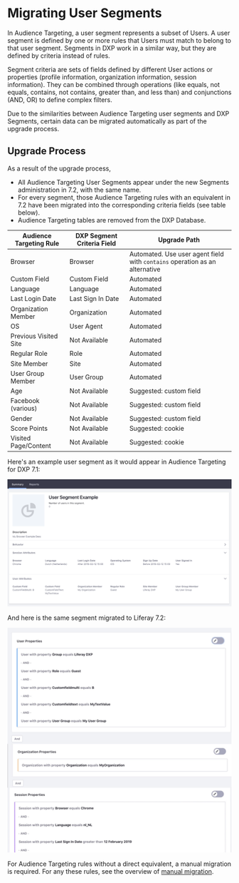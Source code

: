 # Migrating User Segments

In Audience Targeting, a user segment represents a subset of Users. A user segment is defined by one or more rules that Users must match to belong to that user segment. Segments in DXP work in a similar way, but they are defined by criteria instead of rules.

Segment criteria are sets of fields defined by different User actions or properties (profile information, organization information, session information). They can be combined through operations (like equals, not equals, contains, not contains, greater than, and less than) and conjunctions (AND, OR) to define complex filters.

Due to the similarities between Audience Targeting user segments and DXP Segments, certain data can be migrated automatically as part of the upgrade process.

## Upgrade Process

As a result of the upgrade process,

- All Audience Targeting User Segments appear under the new Segments administration in 7.2, with the same name.
- For every segment, those Audience Targeting rules with an equivalent in 7.2 have been migrated into the corresponding criteria fields (see table below).
- Audience Targeting tables are removed from the DXP Database.

| Audience Targeting Rule | DXP Segment Criteria Field | Upgrade Path |
| ---                     | ---                     | --- |
| Browser                 | Browser                 | Automated. Use user agent field with `contains` operation as an alternative |
| Custom Field            | Custom Field            | Automated |
| Language                | Language                | Automated |
| Last Login Date         | Last Sign In Date       | Automated |
| Organization Member     | Organization            | Automated |
| OS                      | User Agent              | Automated |
| Previous Visited Site   | Not Available           | Automated |
| Regular Role            | Role                    | Automated |
| Site Member             | Site                    | Automated |
| User Group Member       | User Group              | Automated |
| Age                     | Not Available           | Suggested: custom field |
| Facebook (various)      | Not Available           | Suggested: custom field |
| Gender                  | Not Available           | Suggested: custom field |
| Score Points            | Not Available           | Suggested: cookie |
| Visited Page/Content    | Not Available           | Suggested: cookie |

Here's an example user segment as it would appear in Audience Targeting for DXP 7.1:

![Figure 1: A DXP 7.1 Audience Targeting Segment.](./migrating-user-segments/images/01.png)

And here is the same segment migrated to Liferay 7.2:

![Figure 2: A DXP 7.2 Segment](./migrating-user-segments/images/02.png)

For Audience Targeting rules without a direct equivalent, a manual migration is required. For any these rules, see the overview of [manual migration](./03-manually-migrating-from-audience-targeting.md).
